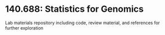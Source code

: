 # 140.688: Statistics for Genomics

Lab materials repository including code, review material, and references for further exploration